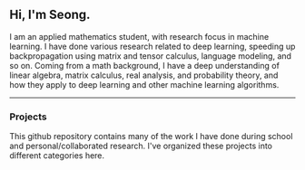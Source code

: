 ## Hi, I'm Seong.

I am an applied mathematics student, with research focus in machine learning. I have done various research related to deep learning, speeding up backpropagation using matrix and tensor calculus, language modeling, and so on. Coming from a math background, I have a deep understanding of linear algebra, matrix calculus, real analysis, and probability theory, and how they apply to deep learning and other machine learning algorithms. 

***

### Projects

This github repository contains many of the work I have done during school and personal/collaborated research. I've organized these projects into different categories here.

[comment]: <> (One of my new year's resolution for 2025 is to commit at least one change to this github repo everyday, no exceptions. Hopefully this way, by the end of this year, this repository can turn into a portfolio that contains all of my past and present works.)

<!---
seon9cho/seon9cho is a ✨ special ✨ repository because its `README.md` (this file) appears on your GitHub profile.
You can click the Preview link to take a look at your changes.
--->
